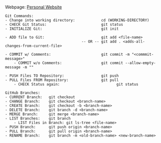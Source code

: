    Webpage: [Personal Website](https://dylanramdhan.github.io/dylanramdhan/)

    Git Commands:
    - Change into working directory:            cd (WORKING-DIRECTORY)
    - CHECK Git Status:                         git status
    - INITIALIZE Git:                           git init
   
    - ADD file to Git:                          git add <file-name> 
                                       -- OR -- git add . <adds-all-changes-from-current-file>
   
    - COMMIT w/ Comments:                       git commit -m "<commmit-message>"
        - COMMIT w/o Comments:                  git commit --allow-empty-message -m ""

    - PUSH Files TO Repository:                 git push
    - PULL Files FROM Repository:               git pull
        - CHECK Status again:                          git status

    GitHub Branches:
    - CURRENT Branch:   git checkout
    - CHANGE Branch:    git checkout <branch-name>
    - CREATE Branch:    git checkout -b <branch-name>
    - DELETE Branch:    git branch -d <branch-name>
    - MERGE Branch:     git merge <branch-name>
    - LIST Branches:    git branch
        - LIST Files in Branch: git ls-tree <file-name>
    - PUSH Branch:      git push origin <branch-name>
    - PULL Branch:      git pull origin <branch-name>
    - RENAME Branch:    git branch -m <old-branch-name> <new-branch-name>
